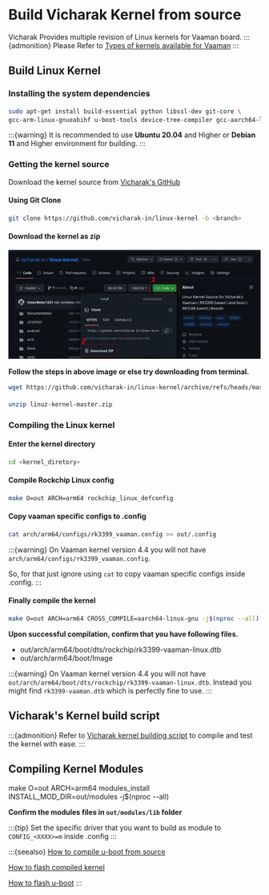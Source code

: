 # Build Vicharak Kernel from source

Vicharak Provides multiple revision of Linux kernels for Vaaman board.
:::{admonition} Please Refer to
[Types of kernels available for Vaaman](../linux-usage-guide/custom-linux-kernel.md#types-of-kernels-available-for-vaaman)
:::

## Build Linux Kernel

### Installing the system dependencies

```bash
sudo apt-get install build-essential python libssl-dev git-core \
gcc-arm-linux-gnueabihf u-boot-tools device-tree-compiler gcc-aarch64-linux-gnu mtools parted pv
```

:::{warning}
It is recommended to use **Ubuntu 20.04** and Higher or **Debian 11** and Higher environment for building.
:::

### Getting the kernel source

Download the kernel source from [Vicharak's GitHub](https://github.com/vicharak-in/linux-kernel)

#### Using Git Clone

```bash
git clone https://github.com/vicharak-in/linux-kernel -b <branch>
```

#### Download the kernel as zip

![vicharak-linux-kernel-github](../../_static/images/vicharak-linux-kernel-github.webp)

**Follow the steps in above image or else try downloading from terminal.**

```bash
wget https://github.com/vicharak-in/linux-kernel/archive/refs/heads/master.zip

unzip linuz-kernel-master.zip
```

### Compiling the Linux kernel

#### Enter the kernel directory

```bash
cd <kernel_diretory>
```

#### Compile Rockchip Linux config

```bash
make O=out ARCH=arm64 rockchip_linux_defconfig
```

#### Copy vaaman specific configs to .config

```bash
cat arch/arm64/configs/rk3399_vaaman.config >> out/.config
```

:::{warning}
On Vaaman kernel version 4.4 you will not have `arch/arm64/configs/rk3399_vaaman.config`.

So, for that just ignore using `cat` to copy vaaman specific configs inside .config.
:::

#### Finally compile the kernel

```bash
make O=out ARCH=arm64 CROSS_COMPILE=aarch64-linux-gnu -j$(nproc --all)
```

**Upon successful compilation, confirm that you have following files.**

- out/arch/arm64/boot/dts/rockchip/rk3399-vaaman-linux.dtb
- out/arch/arm64/boot/Image

:::{warning}
On Vaaman kernel version 4.4 you will not have `out/arch/arm64/boot/dts/rockchip/rk3399-vaaman-linux.dtb`.
Instead you might find `rk3399-vaaman.dtb` which is perfectly fine to use.
:::

## Vicharak's Kernel build script

:::{admonition} Refer to
[Vicharak kernel building script](../linux-usage-guide/custom-linux-kernel.md#vicharak-kernel-script)
to compile and test the kernel with ease.
:::

## Compiling Kernel Modules

make O=out ARCH=arm64 modules_install INSTALL_MOD_DIR=out/modules -j$(nproc --all)

**Confirm the modules files in `out/modules/lib` folder**

:::{tip}
Set the specific driver that you want to build as module to `CONFIG_<XXXX>=m` inside .config
:::

:::{seealso}
[How to compile u-boot from source](./build-u-boot.md)

[How to flash compiled kernel](../linux-usage-guide/custom-linux-kernel.md#how-to-flash-compiled-kernel)

[How to flash u-boot](./u-boot.md#how-to-flash-or-upgrade-u-boot)
:::
